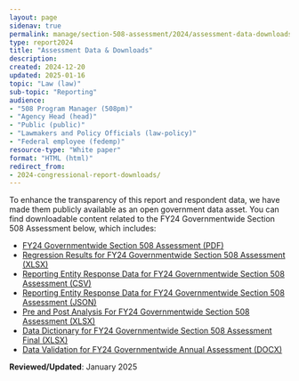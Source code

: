 ```yaml
---
layout: page
sidenav: true
permalink: manage/section-508-assessment/2024/assessment-data-downloads/
type: report2024
title: "Assessment Data & Downloads"
description: 
created: 2024-12-20
updated: 2025-01-16
topic: "Law (law)"
sub-topic: "Reporting"
audience:
- "508 Program Manager (508pm)"
- "Agency Head (head)"
- "Public (public)"
- "Lawmakers and Policy Officials (law-policy)"
- "Federal employee (fedemp)"
resource-type: "White paper"
format: "HTML (html)"
redirect_from:
- 2024-congressional-report-downloads/
---
```

To enhance the transparency of this report and respondent data, we have made them publicly available as an open government data asset. You can find downloadable content related to the FY24 Governmentwide Section 508 Assessment below, which includes:

* <a href="https://assets.section508.gov/assets/files/assessment/2024/FY24%20Governmentwide%20Section%20508%20Assessment.pdf" target="_blank" class="usa-link--external">FY24 Governmentwide Section 508 Assessment (PDF)</a>
* <a href="https://assets.section508.gov/assets/files/assessment/2024/Regression%20Results%20for%20FY24%20Governmentwide%20Section%20508%20Assessment.xlsx" target="_blank" class="usa-link--external">Regression Results for FY24 Governmentwide Section 508 Assessment (XLSX)</a>
* <a href="https://assets.section508.gov/assets/files/assessment/2024/Reporting%20Entity%20Response%20Data%20for%20FY24%20Governmentwide%20Section%20508%20Assessment.csv" target="_blank" class="usa-link--external">Reporting Entity Response Data for FY24 Governmentwide Section 508 Assessment (CSV)</a>
* <a href="https://assets.section508.gov/assets/files/assessment/2024/Reporting%20Entity%20Response%20Data%20for%20FY24%20Governmentwide%20Section%20508%20Assessment.json" target="_blank" class="usa-link--external">Reporting Entity Response Data for FY24 Governmentwide Section 508 Assessment (JSON)</a>
* <a href="https://assets.section508.gov/assets/files/assessment/2024/Pre%20and%20Post%20Analysis%20For%20FY24%20Governmentwide%20Section%20508%20Assessment.xlsx" target="_blank" class="usa-link--external">Pre and Post Analysis For FY24 Governmentwide Section 508 Assessment (XLSX)</a>
* <a href="https://assets.section508.gov/assets/files/assessment/2024/Data%20Dictionary%20for%20FY24%20Governmentwide%20Section%20508%20Assessment%20Final.xlsx" target="_blank" class="usa-link--external">Data Dictionary for FY24 Governmentwide Section 508 Assessment Final (XLSX)</a>
* <a href="https://assets.section508.gov/assets/files/assessment/2024/Data%20Validation%20for%20FY24%20Governmentwide%20Annual%20Assessment.docx" target="_blank" class="usa-link--external">Data Validation for FY24 Governmentwide Annual Assessment (DOCX)</a>

**Reviewed/Updated**: January 2025